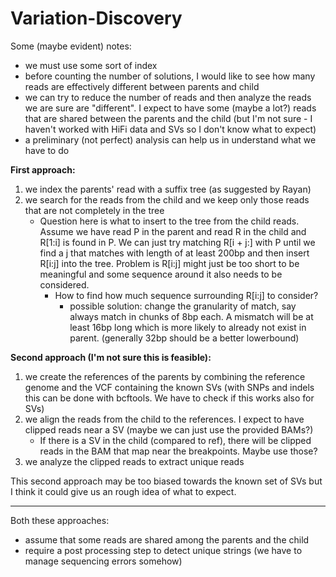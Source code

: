 # Variation-Discovery

Some (maybe evident) notes:
* we must use some sort of index
* before counting the number of solutions, I would like to see how many reads are effectively different between parents and child
* we can try to reduce the number of reads and then analyze the reads we are sure are "different". I expect to have some (maybe a lot?) reads that are shared between the parents and the child (but I'm not sure - I haven't worked with HiFi data and SVs so I don't know what to expect)
* a preliminary (not perfect) analysis can help us in understand what we have to do

**First approach:**
1. we index the parents' read with a suffix tree (as suggested by Rayan)
2. we search for the reads from the child and we keep only those reads that are not completely in the tree
    * Question here is what to insert to the tree from the child reads. Assume we have read P in the parent and read R in the child and R[1:i] is found in P. We can just try matching R[i + j:] with P until we find a j that matches with length of at least 200bp and then insert R[i:j] into the tree. Problem is R[i:j] might just be too short to be meaningful and some sequence around it also needs to be considered.
        * How to find how much sequence surrounding R[i:j] to consider?
            * possible solution: change the granularity of match, say always match in chunks of 8bp each. A mismatch will be at least 16bp long which is more likely to already not exist in parent. (generally 32bp should be a better lowerbound)

**Second approach (I'm not sure this is feasible):**
1. we create the references of the parents by combining the reference genome and the VCF containing the known SVs (with SNPs and indels this can be done with bcftools. We have to check if this works also for SVs)
2. we align the reads from the child to the references. I expect to have clipped reads near a SV (maybe we can just use the provided BAMs?)
    * If there is a SV in the child (compared to ref), there will be clipped reads in the BAM that map near the breakpoints. Maybe use those?
3. we analyze the clipped reads to extract unique reads

This second approach may be too biased towards the known set of SVs but I think it could give us an rough idea of what to expect.

---

Both these approaches:
* assume that some reads are shared among the parents and the child
* require a post processing step to detect unique strings (we have to manage sequencing errors somehow)
